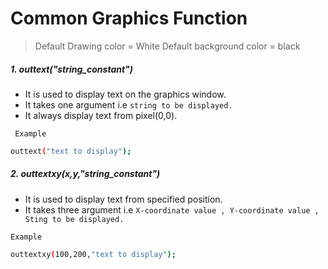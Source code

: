 # Common Graphics Function
> Default Drawing color = White
> Default background color = black

##### 1. outtext("string_constant")

- It is used to display text on the graphics window.
- It takes one argument i.e `string to be displayed.`
- It always display text from pixel(0,0).

` Example`
```sh
outtext("text to display");
```
##### 2. outtextxy(x,y,"string_constant")

- It is used to display text from specified position.
- It takes three argument i.e `X-coordinate value , Y-coordinate value , Sting to be displayed.`


`Example`
```sh
outtextxy(100,200,"text to display");
```
